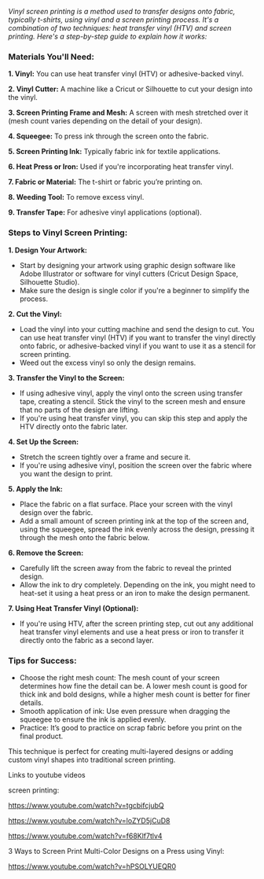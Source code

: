 
*Vinyl screen printing is a method used to transfer designs onto fabric, typically t-shirts, using vinyl and a screen printing process. It's a combination of two techniques: heat transfer vinyl (HTV) and screen printing. Here's a step-by-step guide to explain how it works:*

### Materials You'll Need:

**1. Vinyl:** You can use heat transfer vinyl (HTV) or adhesive-backed vinyl.

**2. Vinyl Cutter:** A machine like a Cricut or Silhouette to cut your design into the vinyl.

**3. Screen Printing Frame and Mesh:** A screen with mesh stretched over it (mesh count varies depending on the detail of your design).

**4. Squeegee:** To press ink through the screen onto the fabric.

**5. Screen Printing Ink:** Typically fabric ink for textile applications.

**6. Heat Press or Iron:** Used if you're incorporating heat transfer vinyl.

**7. Fabric or Material:** The t-shirt or fabric you’re printing on.

**8. Weeding Tool:** To remove excess vinyl.

**9. Transfer Tape:** For adhesive vinyl applications (optional).

### Steps to Vinyl Screen Printing:

**1. Design Your Artwork:**
- Start by designing your artwork using graphic design software like Adobe Illustrator or software for vinyl cutters (Cricut Design Space, Silhouette Studio).
- Make sure the design is single color if you're a beginner to simplify the process.

**2. Cut the Vinyl:**
- Load the vinyl into your cutting machine and send the design to cut. You can use heat transfer vinyl (HTV) if you want to transfer the vinyl directly onto fabric, or adhesive-backed vinyl if you want to use it as a stencil for screen printing.
- Weed out the excess vinyl so only the design remains.

**3. Transfer the Vinyl to the Screen:**
- If using adhesive vinyl, apply the vinyl onto the screen using transfer tape, creating a stencil. Stick the vinyl to the screen mesh and ensure that no parts of the design are lifting.
- If you're using heat transfer vinyl, you can skip this step and apply the HTV directly onto the fabric later.

**4. Set Up the Screen:**
- Stretch the screen tightly over a frame and secure it.
- If you're using adhesive vinyl, position the screen over the fabric where you want the design to print.

**5. Apply the Ink:**
- Place the fabric on a flat surface. Place your screen with the vinyl design over the fabric.
- Add a small amount of screen printing ink at the top of the screen and, using the squeegee, spread the ink evenly across the design, pressing it through the mesh onto the fabric below.

**6. Remove the Screen:**
- Carefully lift the screen away from the fabric to reveal the printed design.
- Allow the ink to dry completely. Depending on the ink, you might need to heat-set it using a heat press or an iron to make the design permanent.

**7. Using Heat Transfer Vinyl (Optional):**
- If you're using HTV, after the screen printing step, cut out any additional heat transfer vinyl elements and use a heat press or iron to transfer it directly onto the fabric as a second layer.

### Tips for Success:

- Choose the right mesh count: The mesh count of your screen determines how fine the detail can be. A lower mesh count is good for thick ink and bold designs, while a higher mesh count is better for finer details.
- Smooth application of ink: Use even pressure when dragging the squeegee to ensure the ink is applied evenly.
- Practice: It’s good to practice on scrap fabric before you print on the final product.

This technique is perfect for creating multi-layered designs or adding custom vinyl shapes into traditional screen printing.


Links to youtube videos

screen printing:

<https://www.youtube.com/watch?v=tgcbifcjubQ>


<https://www.youtube.com/watch?v=loZYD5jCuD8>


<https://www.youtube.com/watch?v=f68Klf7tlv4>


3 Ways to Screen Print Multi-Color Designs on a Press using Vinyl:

<https://www.youtube.com/watch?v=hPSOLYUEQR0>









